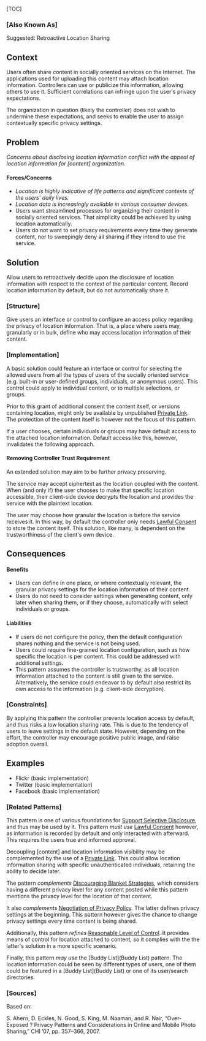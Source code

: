 [TOC]

### [Also Known As]
<!-- All other names the pattern is known by.-->

Suggested: Retroactive Location Sharing

## Context
<!-- The situations in which the pattern may apply.-->
Users often share content in socially oriented services on the Internet. The applications used for uploading this content may attach location information. Controllers can use or publicize this information, allowing others to use it. Sufficient correlations can infringe upon the user's privacy expectations.

The organization in question (likely the controller) does not wish to undermine these expectations, and seeks to enable the user to assign contextually specific privacy settings.

## Problem
<!-- The problem a pattern addresses, including a list of forces describing why a problem might be difficult to solve.-->

_Concerns about disclosing location information conflict with the appeal of location information for [content] organization._

#### Forces/Concerns
- _Location is highly indicative of life patterns and significant contexts of the users' daily lives._
- _Location data is increasingly available in various consumer devices._
- Users want streamlined processes for organizing their content in socially oriented services. That simplicity could be achieved by using location automatically.
- Users do not want to set privacy requirements every time they generate content, nor to sweepingly deny all sharing if they intend to use the service.


## Solution
<!-- A concise description of how the pattern addresses the problem.-->

Allow users to retroactively decide upon the disclosure of location information with respect to the context of the particular content. Record location information by default, but do not automatically share it.

### [Structure]
<!--A detailed specification of the structural aspects of the pattern. A class diagram if applicable.-->

Give users an interface or control to configure an access policy regarding the privacy of location information. That is, a place where users may, granularly or in bulk, define who may access location information of their content.

### [Implementation]
<!--Guidelines for implementing the pattern; code fragments; suggested PETS; policy fragments.-->

A basic solution could feature an interface or control for selecting the allowed users from all the types of users of the socially oriented service (e.g. built-in or user-defined groups, individuals, or anonymous users). This control could apply to individual content, or to multiple selections, or groups.

Prior to this grant of additional consent the content itself, or versions containing location, might only be available by unpublished [Private Link](Private-Link). The protection of the content itself is however not the focus of this pattern.

If a user chooses, certain individuals or groups may have default access to the attached location information. Default access like this, however, invalidates the following approach.

#### Removing Controller Trust Requirement
An extended solution may aim to be further privacy preserving.

The service may accept ciphertext as the location coupled with the content. When (and only if) the user chooses to make that specific location accessible, their client-side device decrypts the location and provides the service with the plaintext location.

The user may choose how granular the location is before the service receives it. In this way, by default the controller only needs [Lawful Consent](Lawful-Consent) to store the content itself. This solution, like many, is dependent on the trustworthiness of the client's own device.

## Consequences
<!--The advantages (benefits) and disadvantages (liabilities) of applying the pattern.-->

#### Benefits
- Users can define in one place, or where contextually relevant, the granular privacy settings for the location information of their content.
- Users do not need to consider settings when generating content, only later when sharing them, or if they choose, automatically with select individuals or groups.

#### Liabilities
- If users do not configure the policy, then the default configuration shares nothing and the service is not being used.
- Users could require fine-grained location configuration, such as how specific the location is per content. This could be addressed with additional settings.
- This pattern assumes the controller is trustworthy, as all location information attached to the content is still given to the service. Alternatively, the service could endeavor to by default also restrict its own access to the information (e.g. client-side decryption).

### [Constraints]
<!-- limitations as a consequence of applying the pattern.-->

By applying this pattern the controller prevents location access by default, and thus risks a low location sharing rate. This is due to the tendency of users to leave settings in the default state. However, depending on the effort, the controller may encourage positive public image, and raise adoption overall.

## Examples
<!--Motivational example to see how the pattern is applied.-->

- Flickr (basic implementation)
- Twitter (basic implementation)
- Facebook (basic implementation)

<!--### [Known Uses]-->
<!-- Pointers to various applications of the pattern.-->



<!--## See Also-->
<!-- Any pointers to relevant information, not contained in the subfields below.-->



### [Related Patterns]
<!-- Supporting and conflicting patterns-->

This pattern is one of various foundations for [Support Selective Disclosure](Support-Selective-Disclosure), and thus may be used by it. This pattern _must use_ [Lawful Consent](Lawful-Consent) however, as information is recorded by default and only interacted with afterward. This requires the users true and informed approval. 

Decoupling [content] and location information visibility may be complemented by the use of a [Private Link](Private-Link).
This could allow location information sharing with specific unauthenticated individuals, retaining the ability to decide later.

The pattern _complements_ [Discouraging Blanket Strategies](Discouraging-Blanket-Strategies), which considers having a different privacy level for any content posted while this pattern mentions the privacy level for the location of that content. 

It also _complements_ [Negotiation of Privacy Policy](Negotiation-of-Privacy-Policy). The latter defines privacy settings at the beginning. This pattern however gives the chance to change privacy settings every time content is being shared.

Additionally, this pattern _refines_ [Reasonable Level of Control](Reasonable-Level-of-Control). It provides means of control for location attached to content, so it complies with the the latter's solution in a more specific scenario.

Finally, this pattern _may use_ the [Buddy List](Buddy List) pattern. The location information could be seen by different types of users, one of them could be featured in a [Buddy List](Buddy List) or one of its user/search directories.

### [Sources]
<!-- References to the original source of the pattern.-->

Based on:

S. Ahern, D. Eckles, N. Good, S. King, M. Naaman, and R. Nair, “Over-Exposed ? Privacy Patterns and Considerations in Online and Mobile Photo Sharing,” CHI ’07, pp. 357–366, 2007.

<!--## General Comments-->
<!-- Separate discussion on the pattern.-->



<!--## Tags-->
<!-- User definable descriptors for additional correlation.-->